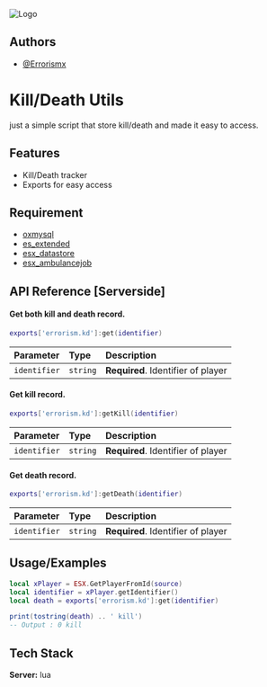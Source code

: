 
![Logo](https://cdn.errorism.cc/errorism_scripts_banner.png)


## Authors

- [@Errorismx](https://www.github.com/Errorismx)


# Kill/Death Utils

just a simple script that store kill/death and made it easy to access.


## Features

- Kill/Death tracker
- Exports for easy access

## Requirement

- [oxmysql](https://github.com/overextended/oxmysql)
- [es_extended](https://github.com/esx-framework/esx_core)
- [esx_datastore](https://github.com/esx-framework/esx_datastore)
- [esx_ambulancejob](https://github.com/esx-framework/esx_ambulancejob)

## API Reference [Serverside]

#### Get both kill and death record.

```lua
exports['errorism.kd']:get(identifier)
```

| Parameter | Type     | Description                |
| :-------- | :------- | :------------------------- |
| `identifier` | `string` | **Required**. Identifier of player |

#### Get kill record.

```lua
exports['errorism.kd']:getKill(identifier)
```

| Parameter | Type     | Description                       |
| :-------- | :------- | :-------------------------------- |
| `identifier`| `string` | **Required**. Identifier of player |

#### Get death record.

```lua
exports['errorism.kd']:getDeath(identifier)
```

| Parameter | Type     | Description                       |
| :-------- | :------- | :-------------------------------- |
| `identifier`| `string` | **Required**. Identifier of player |




## Usage/Examples

```lua
local xPlayer = ESX.GetPlayerFromId(source)
local identifier = xPlayer.getIdentifier()
local death = exports['errorism.kd']:get(identifier)

print(tostring(death) .. ' kill') 
-- Output : 0 kill

```


## Tech Stack

**Server:** lua

